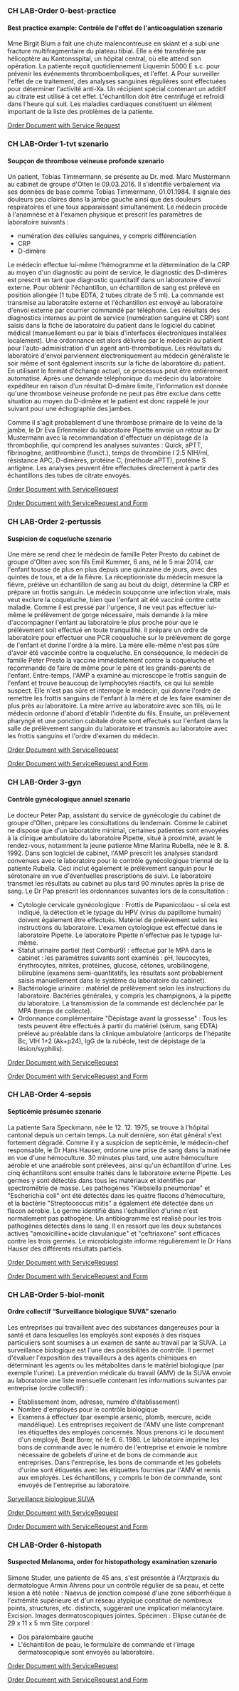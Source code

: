 <!-- markdownlint-disable MD001 MD033 MD041 -->
<!--
╭──────────────── case-studies-french  ─────────────────────╮
│  UC-english is original, german and french are dependent  │
╰───────────────────────────────────────────────────────────╯
-->
### CH LAB-Order 0-best-practice

<!-- some explanations for the case studies -->

#### Best practice example: Contrôle de l'effet de l'anticoagulation szenario

Mme Birgit Blum a fait une chute malencontreuse en skiant et a subi une fracture multifragmentaire du plateau tibial. Elle a été transférée par hélicoptère au Kantonsspital, un hôpital central, où elle attend son opération. La patiente reçoit quotidiennement Liquemin 5000 E s.c. pour prévenir les événements thromboemboliques, et l'effet. A Pour surveiller l'effet de ce traitement, des analyses sanguines régulières sont effectuées pour déterminer l'activité anti-Xa. Un récipient spécial contenant un additif au citrate est utilisé à cet effet. L'échantillon doit être centrifugé et refroidi dans l'heure qui suit. Les maladies cardiaques constituent un élément important de la liste des problèmes de la patiente.

[Order Document with Service Request](Bundle-0-best-practice-document-with-sr.html)

### CH LAB-Order 1-tvt szenario

#### Soupçon de thrombose veineuse profonde szenario

Un patient, Tobias Timmermann, se présente au Dr. med. Marc Mustermann au cabinet de groupe d'Olten le 09.03.2016. Il s'identifie verbalement via ses données de base comme Tobias Timmermann, 01.01.1984. Il signale des douleurs peu claires dans la jambe gauche ainsi que des douleurs respiratoires et une toux apparaissant simultanément. Le médecin procède à l'anamnèse et à l'examen physique et prescrit les paramètres de laboratoire suivants :

* numération des cellules sanguines, y compris différenciation
* CRP
* D-dimère

Le médecin effectue lui-même l'hémogramme et la détermination de la CRP au moyen d'un diagnostic au point de service, le diagnostic des D-dimères est prescrit en tant que diagnostic quantitatif dans un laboratoire d'envoi externe. Pour obtenir l'échantillon, un échantillon de sang est prélevé en position allongée (1 tube EDTA, 2 tubes citrate de 5 ml). La commande est transmise au laboratoire externe et l'échantillon est envoyé au laboratoire d'envoi externe par courrier commandé par téléphone. Les résultats des diagnostics internes au point de service (numération sanguine et CRP) sont saisis dans la fiche de laboratoire du patient dans le logiciel du cabinet médical (manuellement ou par le biais d'interfaces électroniques installées localement). Une ordonnance est alors délivrée par le médecin au patient pour l'auto-administration d'un agent anti-thrombotique. Les résultats du laboratoire d'envoi parviennent électroniquement au médecin généraliste le soir même et sont également inscrits sur la fiche de laboratoire du patient. En utilisant le format d'échange actuel, ce processus peut être entièrement automatisé. Après une demande téléphonique du médecin du laboratoire expéditeur en raison d'un résultat D-dimère limite, l'information est donnée qu'une thrombose veineuse profonde ne peut pas être exclue dans cette situation au moyen du D-dimère et le patient est donc rappelé le jour suivant pour une échographie des jambes.

Comme il s'agit probablement d'une thrombose primaire de la veine de la jambe, le Dr Eva Erlenmeier du laboratoire Pipette envoie un retour au Dr Mustermann avec la recommandation d'effectuer un dépistage de la thrombophilie, qui comprend les analyses suivantes : Quick, aPTT, fibrinogène, antithrombine (funct.), temps de thrombine I 2.5 NIH/ml, résistance APC, D-dimères, protéine C, (méthode aPTT), protéine S antigène. Les analyses peuvent être effectuées directement à partir des échantillons des tubes de citrate envoyés.

[Order Document with ServiceRequest](Bundle-1-tvt-document-with-sr.html)

[Order Document with ServiceRequest and Form](Bundle-1-tvt-document-with-sr-and-form.html)

### CH LAB-Order 2-pertussis

#### Suspicion de coqueluche szenario

Une mère se rend chez le médecin de famille Peter Presto du cabinet de groupe d'Olten avec son fils Emil Kummer, 6 ans, né le 5 mai 2014, car l'enfant tousse de plus en plus depuis une quinzaine de jours, avec des quintes de toux, et a de la fièvre. La réceptionniste du médecin mesure la fièvre, prélève un échantillon de sang au bout du doigt, détermine la CRP et prépare un frottis sanguin. Le médecin soupçonne une infection virale, mais veut exclure la coqueluche, bien que l'enfant ait été vacciné contre cette maladie. Comme il est pressé par l'urgence, il ne veut pas effectuer lui-même le prélèvement de gorge nécessaire, mais demande à la mère d'accompagner l'enfant au laboratoire le plus proche pour que le prélèvement soit effectué en toute tranquillité. Il prépare un ordre de laboratoire pour effectuer une PCR coqueluche sur le prélèvement de gorge de l'enfant et donne l'ordre à la mère. La mère elle-même n'est pas sûre d'avoir été vaccinée contre la coqueluche.
En conséquence, le médecin de famille Peter Presto la vaccine immédiatement contre la coqueluche et recommande de faire de même pour le père et les grands-parents de l'enfant. Entre-temps, l'AMP a examiné au microscope le frottis sanguin de l'enfant et trouve beaucoup de lymphocytes réactifs, ce qui lui semble suspect. Elle n'est pas sûre et interroge le médecin, qui donne l'ordre de remettre les frottis sanguins de l'enfant à la mère et de les faire examiner de plus près au laboratoire. La mère arrive au laboratoire avec son fils, où le médecin ordonne d'abord d'établir l'identité du fils. Ensuite, un prélèvement pharyngé et une ponction cubitale droite sont effectués sur l'enfant dans la salle de prélèvement sanguin du laboratoire et transmis au laboratoire avec les frottis sanguins et l'ordre d'examen du médecin.

[Order Document with ServiceRequest](Bundle-2-pertussis-document-with-sr.html)

[Order Document with ServiceRequest and Form](Bundle-2-pertussis-document-with-sr-and-form.html)

### CH LAB-Order 3-gyn

#### Contrôle gynécologique annuel szenario

Le docteur Peter Pap, assistant du service de gynécologie du cabinet de groupe d'Olten, prépare les consultations du lendemain. Comme le cabinet ne dispose que d'un laboratoire minimal, certaines patientes sont envoyées à la clinique ambulatoire du laboratoire Pipette, situé à proximité, avant le rendez-vous, notamment la jeune patiente Mme Marina Rubella, née le 8. 8. 1992. Dans son logiciel de cabinet, l'AMP prescrit les analyses standard convenues avec le laboratoire pour le contrôle gynécologique triennal de la patiente Rubella. Ceci inclut également le prélèvement sanguin pour le sérotonaire en vue d'éventuelles prescriptions de suivi. Le laboratoire transmet les résultats au cabinet au plus tard 90 minutes après la prise de sang. Le Dr Pap prescrit les ordonnances suivantes lors de la consultation :

* Cytologie cervicale gynécologique : Frottis de Papanicolaou - si cela est indiqué, la détection et le typage du HPV (virus du papillome humain) doivent également être effectués. Matériel de prélèvement selon les instructions du laboratoire. L'examen cytologique est effectué dans le laboratoire Pipette. Le laboratoire Pipette n'effectue pas le typage lui-même.
* Statut urinaire partiel (test Combur9) : effectué par le MPA dans le cabinet : les paramètres suivants sont examinés : pH, leucocytes, érythrocytes, nitrites, protéines, glucose, cétones, urobilinogène, bilirubine (examens semi-quantitatifs, les résultats sont probablement saisis manuellement dans le système du laboratoire du cabinet).
* Bactériologie urinaire : matériel de prélèvement selon les instructions du laboratoire. Bactéries générales, y compris les champignons, à la pipette du laboratoire. La transmission de la commande est déclenchée par le MPA (temps de collecte).
* Ordonnance complémentaire "Dépistage avant la grossesse" : Tous les tests peuvent être effectués à partir du matériel (sérum, sang EDTA) prélevé au préalable dans la clinique ambulatoire (anticorps de l'hépatite Bc, VIH 1+2 (Ak+p24), IgG de la rubéole, test de dépistage de la lésion/syphilis).

[Order Document with ServiceRequest](Bundle-3-gyn-document.html)

[Order Document with ServiceRequest and Form](Bundle-3-gyn-document-with-sr-and-form.html)

### CH LAB-Order 4-sepsis

#### Septicémie présumée szenario

La patiente Sara Speckmann, née le 12. 12. 1975, se trouve à l'hôpital cantonal depuis un certain temps. La nuit dernière, son état général s'est fortement dégradé. Comme il y a suspicion de septicémie, le médecin-chef responsable, le Dr Hans Hauser, ordonne une prise de sang dans la matinée en vue d'une hémoculture. 30 minutes plus tard, une autre hémoculture aérobie et une anaérobie sont prélevées, ainsi qu'un échantillon d'urine. Les cinq échantillons sont ensuite traités dans le laboratoire externe Pipette. Les germes y sont détectés dans tous les matériaux et identifiés par spectrométrie de masse. Les pathogènes "Klebsiella pneumoniae" et "Escherichia coli" ont été détectés dans les quatre flacons d'hémoculture, et la bactérie "Streptococcus mitis" a également été détectée dans un flacon aérobie. Le germe identifié dans l'échantillon d'urine n'est normalement pas pathogène. Un antibiogramme est réalisé pour les trois pathogènes détectés dans le sang. Il en ressort que les deux substances actives "amoxicilline+acide clavulanique" et "ceftriaxone" sont efficaces contre les trois germes. Le microbiologiste informe régulièrement le Dr Hans Hauser des différents résultats partiels.

[Order Document with ServiceRequest](Bundle-4-sepsis-document-with-sr.html)

[Order Document with ServiceRequest and Form](Bundle-4-sepsis-document-with-sr-and-form.html)

### CH LAB-Order 5-biol-monit

#### Ordre collectif “Surveillance biologique SUVA” szenario

Les entreprises qui travaillent avec des substances dangereuses pour la santé et dans lesquelles les employés sont exposés à des risques particuliers sont soumises à un examen de santé au travail par la SUVA. La surveillance biologique est l'une des possibilités de contrôle. Il permet d'évaluer l'exposition des travailleurs à des agents chimiques en déterminant les agents ou les métabolites dans le matériel biologique (par exemple l'urine). La prévention médicale du travail (AMV) de la SUVA envoie au laboratoire une liste mensuelle contenant les informations suivantes par entreprise (ordre collectif) :

* Établissement (nom, adresse, numéro d'établissement)
* Nombre d'employés pour le contrôle biologique
* Examens à effectuer (par exemple arsenic, plomb, mercure, acide mandélique). Les entreprises reçoivent de l'AMV une liste comprenant les étiquettes des employés concernés. Nous prenons ici le document d'un employé, Beat Borer, né le 6. 6. 1986. Le laboratoire imprime les bons de commande avec le numéro de l'entreprise et envoie le nombre nécessaire de gobelets d'urine et de bons de commande aux entreprises. Dans l'entreprise, les bons de commande et les gobelets d'urine sont étiquetés avec les étiquettes fournies par l'AMV et remis aux employés. Les échantillons, y compris le bon de commande, sont envoyés de l'entreprise au laboratoire.

[Surveillance biologique SUVA](https://www.suva.ch/de-CH/material/Factsheets/biologisches-monitoring-und-biologische-arbeitsstofftoleranzwerte)

[Order Document with ServiceRequest](Bundle-5-biol-monit-document-with-sr.html)

[Order Document with ServiceRequest and Form](Bundle-5-biol-monit-document-with-sr-and-form.html)

### CH LAB-Order 6-histopath

#### Suspected Melanoma, order for histopathology examination szenario

Simone Studer, une patiente de 45 ans, s'est présentée à l'Arztpraxis du dermatologue Armin Ahrens pour un contrôle régulier de sa peau, et cette lésion a été notée : Naevus de jonction composé d'une zone séborrhéique à l'extrémité supérieure et d'un réseau atypique constitué de nombreux points, structures, etc. distincts, suggérant une implication mélanocytaire. Excision. Images dermatoscopiques jointes. Spécimen : Ellipse cutanée de 29 x 11 x 5 mm Site corporel :

* Dos paralombaire gauche
* L'échantillon de peau, le formulaire de commande et l'image dermatoscopique sont envoyés au laboratoire.

[Order Document with ServiceRequest](Bundle-6-histopath-document-with-sr.html)

[Order Document with ServiceRequest and Form](Bundle-6-histopath-document-with-sr-and-form.html)
